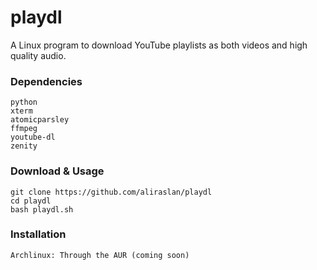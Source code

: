 # playdl
A Linux program to download YouTube playlists as both videos and high quality audio.
### Dependencies
```
python
xterm
atomicparsley
ffmpeg
youtube-dl
zenity
```
### Download & Usage
```shell
git clone https://github.com/aliraslan/playdl
cd playdl
bash playdl.sh
```
### Installation
```shell
Archlinux: Through the AUR (coming soon)
```

